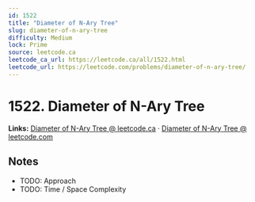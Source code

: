 ```yaml
--- 
id: 1522
title: "Diameter of N-Ary Tree"
slug: diameter-of-n-ary-tree
difficulty: Medium
lock: Prime
source: leetcode.ca
leetcode_ca_url: https://leetcode.ca/all/1522.html
leetcode_url: https://leetcode.com/problems/diameter-of-n-ary-tree/
---
```


# 1522. Diameter of N-Ary Tree

**Links:** [Diameter of N-Ary Tree @ leetcode.ca](https://leetcode.ca/all/1522.html) · [Diameter of N-Ary Tree @ leetcode.com](https://leetcode.com/problems/diameter-of-n-ary-tree/)

## Notes
- TODO: Approach
- TODO: Time / Space Complexity
